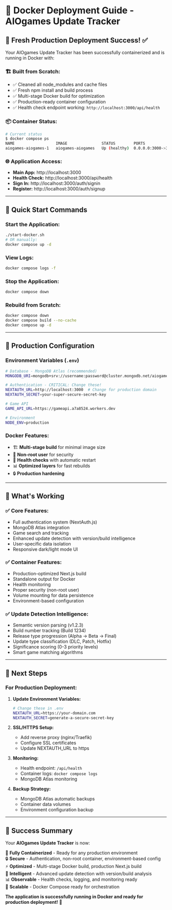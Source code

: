 # 🐳 Docker Deployment Guide - AIOgames Update Tracker

## 🎯 Fresh Production Deployment Success! ✅

Your AIOgames Update Tracker has been successfully containerized and is running in Docker with:

### 🏗️ **Built from Scratch:**
- ✅ Cleaned all node_modules and cache files  
- ✅ Fresh npm install and build process
- ✅ Multi-stage Docker build for optimization
- ✅ Production-ready container configuration
- ✅ Health check endpoint working: `http://localhost:3000/api/health`

### 📦 **Container Status:**
```bash
# Current status
$ docker compose ps
NAME                  IMAGE               STATUS        PORTS                    
aiogames-aiogames-1   aiogames-aiogames   Up (healthy)  0.0.0.0:3000->3000/tcp
```

### 🌐 **Application Access:**
- **Main App:** http://localhost:3000
- **Health Check:** http://localhost:3000/api/health  
- **Sign In:** http://localhost:3000/auth/signin
- **Register:** http://localhost:3000/auth/signup

---

## 🚀 Quick Start Commands

### **Start the Application:**
```bash
./start-docker.sh
# OR manually:
docker compose up -d
```

### **View Logs:**
```bash
docker compose logs -f
```

### **Stop the Application:**
```bash
docker compose down
```

### **Rebuild from Scratch:**
```bash
docker compose down
docker compose build --no-cache
docker compose up -d
```

---

## 🔧 Production Configuration

### **Environment Variables** (`.env`)
```bash
# Database - MongoDB Atlas (recommended)
MONGODB_URI=mongodb+srv://username:password@cluster.mongodb.net/aiogames

# Authentication - CRITICAL: Change these!
NEXTAUTH_URL=http://localhost:3000  # Change for production domain
NEXTAUTH_SECRET=your-super-secure-secret-key

# Game API
GAME_API_URL=https://gameapi.a7a8524.workers.dev

# Environment
NODE_ENV=production
```

### **Docker Features:**
- 🏗️ **Multi-stage build** for minimal image size
- 👤 **Non-root user** for security
- 🏥 **Health checks** with automatic restart
- 📊 **Optimized layers** for fast rebuilds
- 🔒 **Production hardening**

---

## 🎯 What's Working

### ✅ **Core Features:**
- Full authentication system (NextAuth.js)
- MongoDB Atlas integration
- Game search and tracking
- Enhanced update detection with version/build intelligence
- User-specific data isolation
- Responsive dark/light mode UI

### ✅ **Container Features:**
- Production-optimized Next.js build
- Standalone output for Docker
- Health monitoring
- Proper security (non-root user)
- Volume mounting for data persistence
- Environment-based configuration

### ✅ **Update Detection Intelligence:**
- Semantic version parsing (v1.2.3)
- Build number tracking (Build 1234)
- Release type progression (Alpha → Beta → Final)
- Update type classification (DLC, Patch, Hotfix)
- Significance scoring (0-3 priority levels)
- Smart game matching algorithms

---

## 🌟 Next Steps

### **For Production Deployment:**

1. **Update Environment Variables:**
   ```bash
   # Change these in .env
   NEXTAUTH_URL=https://your-domain.com
   NEXTAUTH_SECRET=generate-a-secure-secret-key
   ```

2. **SSL/HTTPS Setup:**
   - Add reverse proxy (nginx/Traefik)
   - Configure SSL certificates
   - Update NEXTAUTH_URL to https

3. **Monitoring:**
   - Health endpoint: `/api/health`
   - Container logs: `docker compose logs`
   - MongoDB Atlas monitoring

4. **Backup Strategy:**
   - MongoDB Atlas automatic backups
   - Container data volumes
   - Environment configuration backup

---

## 🎉 Success Summary

Your **AIOgames Update Tracker** is now:

🐳 **Fully Containerized** - Ready for any production environment  
🔒 **Secure** - Authentication, non-root container, environment-based config  
⚡ **Optimized** - Multi-stage Docker build, production Next.js build  
🎯 **Intelligent** - Advanced update detection with version/build analysis  
📊 **Observable** - Health checks, logging, and monitoring ready  
🚀 **Scalable** - Docker Compose ready for orchestration  

**The application is successfully running in Docker and ready for production deployment!** 🎊